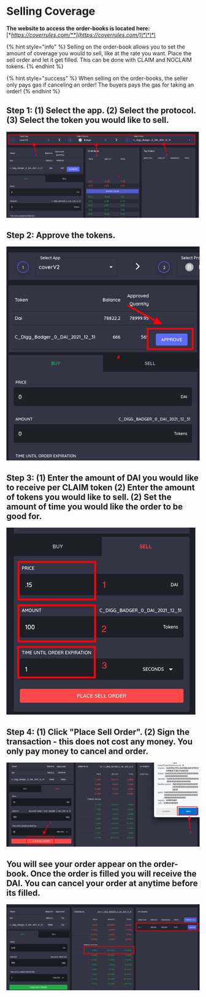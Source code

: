 # Selling Coverage

**The website to access the order-books is located here:** [**https://coverrules.com/**](https://coverrules.com/)\*\*\*\*

{% hint style="info" %}
Selling on the order-book allows you to set the amount of coverage you would to sell, like at the rate you want. Place the sell order and let it get filled. This can be done with CLAIM and NOCLAIM tokens. 
{% endhint %}

{% hint style="success" %}
When selling on the order-books, the seller only pays gas if canceling an order! The buyers pays the gas for taking an order!
{% endhint %}

##  Step 1: \(1\) Select the app. \(2\) Select the protocol. \(3\) Select the token you would like to sell. 

![](../../.gitbook/assets/screen-shot-2021-04-30-at-11.19.59-pm.png)

## Step 2: Approve the tokens. 

![](../../.gitbook/assets/screen-shot-2021-04-30-at-11.26.36-pm.png)

## Step 3: \(1\) Enter the amount of DAI you would like to receive per CLAIM token \(2\) Enter the amount of tokens you would like to sell. \(2\) Set the amount of time you would like the order to be good for. 

![](../../.gitbook/assets/screen-shot-2021-04-30-at-11.33.02-pm.png)

## Step 4: \(1\) Click "Place Sell Order". \(2\) Sign the transaction - this does not cost any money. You only pay money to cancel and order.

![](../../.gitbook/assets/screen-shot-2021-04-30-at-11.39.56-pm.png)



## You will see your order appear on the order-book. Once the order is filled you will receive the DAI. You can cancel your order at anytime before its filled. 

![](../../.gitbook/assets/screen-shot-2021-05-01-at-12.21.49-am.png)





